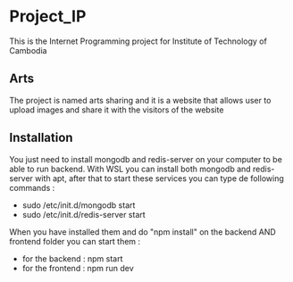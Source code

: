 # Project_IP

This is the Internet Programming project for Institute of Technology of Cambodia

## Arts

The project is named arts sharing and it is a website that allows user to upload images and share it with the visitors of the website

## Installation

You just need to install mongodb and redis-server on your computer to be able to run backend.
With WSL you can install both mongodb and redis-server with apt, after that to start these services you can type de following commands :
  - sudo /etc/init.d/mongodb start
  - sudo /etc/init.d/redis-server start
 
When you have installed them and do "npm install" on the backend AND frontend folder you can start them :
  - for the backend :  npm start
  - for the frontend : npm run dev 
